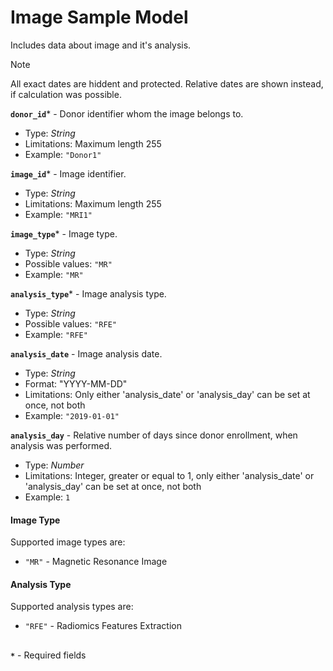 # Image Sample Model
Includes data about image and it's analysis.

>[!NOTE]
> All exact dates are hiddent and protected. Relative dates are shown instead, if calculation was possible.

**`donor_id`*** - Donor identifier whom the image belongs to.
- Type: _String_
- Limitations: Maximum length 255
- Example: `"Donor1"`

**`image_id`*** - Image identifier.
- Type: _String_
- Limitations: Maximum length 255
- Example: `"MRI1"`

**`image_type`*** - Image type.
- Type: _String_
- Possible values: `"MR"`
- Example: `"MR"`

**`analysis_type`*** - Image analysis type.
- Type: _String_
- Possible values: `"RFE"`
- Example: `"RFE"`

**`analysis_date`** - Image analysis date.
- Type: _String_
- Format: "YYYY-MM-DD"
- Limitations: Only either 'analysis_date' or 'analysis_day' can be set at once, not both
- Example: `"2019-01-01"`

**`analysis_day`** - Relative number of days since donor enrollment, when analysis was performed.
- Type: _Number_
- Limitations:  Integer, greater or equal to 1, only either 'analysis_date' or 'analysis_day' can be set at once, not both
- Example: `1`


#### Image Type
Supported image types are:
- `"MR"` - Magnetic Resonance Image

#### Analysis Type
Supported analysis types are:
- `"RFE"` - Radiomics Features Extraction


##
**`*`** - Required fields
